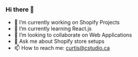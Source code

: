 ### Hi there 👋

- 🔭 I’m currently working on Shopify Projects
- 🌱 I’m currently learning React.js
- 👯 I’m looking to collaborate on Web Applications
- 💬 Ask me about Shopify store setups
- 📫 How to reach me: curtis@cstudio.ca
